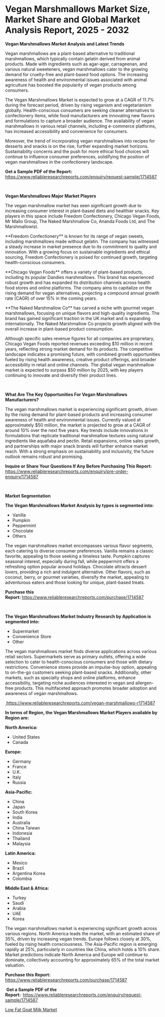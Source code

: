 <p><h1>Vegan Marshmallows Market Size, Market Share and Global Market Analysis Report, 2025 - 2032</h1></p><p><strong>Vegan Marshmallows Market Analysis and Latest Trends</strong></p>
<p><p>Vegan marshmallows are a plant-based alternative to traditional marshmallows, which typically contain gelatin derived from animal products. Made with ingredients such as agar-agar, carrageenan, and various natural sweeteners, vegan marshmallows cater to the growing demand for cruelty-free and plant-based food options. The increasing awareness of health and environmental issues associated with animal agriculture has boosted the popularity of vegan products among consumers.</p><p>The Vegan Marshmallows Market is expected to grow at a CAGR of 11.7% during the forecast period, driven by rising veganism and vegetarianism globally. Health-conscious consumers are seeking cleaner alternatives to confectionery items, while food manufacturers are innovating new flavors and formulations to capture a broader audience. The availability of vegan marshmallows in various retail channels, including e-commerce platforms, has increased accessibility and convenience for consumers.</p><p>Moreover, the trend of incorporating vegan marshmallows into recipes for desserts and snacks is on the rise, further expanding market horizons. Sustainability concerns and the push for more ethical food choices will continue to influence consumer preferences, solidifying the position of vegan marshmallows in the confectionery landscape.</p></p>
<p><strong>Get a Sample PDF of the Report:&nbsp;</strong> <a href="https://www.reliableresearchreports.com/enquiry/request-sample/1714587?utm_campaign=2201&utm_medium=2&utm_source=Github&utm_content=ia&utm_term=14022025&utm_id=vegan-marshmallows">https://www.reliableresearchreports.com/enquiry/request-sample/1714587</a></p>
<p>&nbsp;</p>
<p><strong>Vegan Marshmallows Major Market Players</strong></p>
<p><p>The vegan marshmallow market has seen significant growth due to increasing consumer interest in plant-based diets and healthier snacks. Key players in this space include Freedom Confectionery, Chicago Vegan Foods, Mr Mallo Group, The Naked Marshmallow Co, Ananda Foods Ltd, and The Marshmallowist.</p><p>**Freedom Confectionery** is known for its range of vegan sweets, including marshmallows made without gelatin. The company has witnessed a steady increase in market presence due to its commitment to quality and innovation. With a growing focus on sustainable ingredients and ethical sourcing, Freedom Confectionery is poised for continued growth, targeting health-conscious consumers.</p><p>**Chicago Vegan Foods** offers a variety of plant-based products, including its popular Dandies marshmallows. This brand has experienced robust growth and has expanded its distribution channels across health food stores and online platforms. The company aims to capitalize on the rising demand for vegan alternatives, projecting a compound annual growth rate (CAGR) of over 15% in the coming years.</p><p>**The Naked Marshmallow Co** has carved a niche with gourmet vegan marshmallows, focusing on unique flavors and high-quality ingredients. The brand has gained significant traction in the UK market and is expanding internationally. The Naked Marshmallow Co projects growth aligned with the overall increase in plant-based product consumption.</p><p>Although specific sales revenue figures for all companies are proprietary, Chicago Vegan Foods reported revenues exceeding $10 million in recent years, reflecting strong market demand for its products. The competitive landscape indicates a promising future, with combined growth opportunities fueled by rising health awareness, creative product offerings, and broader accessibility in retail and online channels. The global vegan marshmallow market is expected to surpass $50 million by 2025, with key players continuing to innovate and diversify their product lines.</p></p>
<p>&nbsp;</p>
<p><strong>What Are The Key Opportunities For Vegan Marshmallows Manufacturers?</strong></p>
<p><p>The vegan marshmallows market is experiencing significant growth, driven by the rising demand for plant-based products and increasing consumer awareness of health and environmental issues. Currently valued at approximately $50 million, the market is projected to grow at a CAGR of around 10% over the next five years. Key trends include innovations in formulations that replicate traditional marshmallow textures using natural ingredients like aquafaba and pectin. Retail expansions, online sales growth, and partnerships with major snack brands will further enhance market reach. With a strong emphasis on sustainability and inclusivity, the future outlook remains robust and promising.</p></p>
<p><strong>Inquire or Share Your Questions If Any Before Purchasing This Report:</strong> <a href="https://www.reliableresearchreports.com/enquiry/pre-order-enquiry/1714587?utm_campaign=2201&utm_medium=2&utm_source=Github&utm_content=ia&utm_term=14022025&utm_id=vegan-marshmallows">https://www.reliableresearchreports.com/enquiry/pre-order-enquiry/1714587</a></p>
<p>&nbsp;</p>
<p><strong>Market Segmentation</strong></p>
<p><strong>The Vegan Marshmallows Market Analysis by types is segmented into:</strong></p>
<p><ul><li>Vanilla</li><li>Pumpkin</li><li>Peppermint</li><li>Chocolate</li><li>Others</li></ul></p>
<p><p>The vegan marshmallows market encompasses various flavor segments, each catering to diverse consumer preferences. Vanilla remains a classic favorite, appealing to those seeking a timeless taste. Pumpkin captures seasonal interest, especially during fall, while peppermint offers a refreshing option popular around holidays. Chocolate attracts dessert lovers, providing a rich and indulgent alternative. Other flavors, such as coconut, berry, or gourmet varieties, diversify the market, appealing to adventurous eaters and those looking for unique, plant-based treats.</p></p>
<p><strong>Purchase this Report:&nbsp;</strong><a href="https://www.reliableresearchreports.com/purchase/1714587?utm_campaign=2201&utm_medium=2&utm_source=Github&utm_content=ia&utm_term=14022025&utm_id=vegan-marshmallows">https://www.reliableresearchreports.com/purchase/1714587</a></p>
<p>&nbsp;</p>
<p><strong>The Vegan Marshmallows Market Industry Research by Application is segmented into:</strong></p>
<p><ul><li>Supermarket</li><li>Convenience Store</li><li>Other</li></ul></p>
<p><p>The vegan marshmallows market finds diverse applications across various retail sectors. Supermarkets serve as primary outlets, offering a wide selection to cater to health-conscious consumers and those with dietary restrictions. Convenience stores provide an impulse-buy option, appealing to on-the-go customers seeking plant-based snacks. Additionally, other markets, such as specialty shops and online platforms, enhance accessibility, targeting niche audiences interested in vegan and allergen-free products. This multifaceted approach promotes broader adoption and awareness of vegan marshmallows.</p></p>
<p><a href="https://www.reliableresearchreports.com/vegan-marshmallows-r1714587?utm_campaign=2201&utm_medium=2&utm_source=Github&utm_content=ia&utm_term=14022025&utm_id=vegan-marshmallows">&nbsp;https://www.reliableresearchreports.com/vegan-marshmallows-r1714587</a></p>
<p><strong>In terms of Region, the Vegan Marshmallows Market Players available by Region are:</strong></p>
<p>
    <p> <strong> North America: </strong>
        <ul>
            <li>United States</li>
            <li>Canada</li>
        </ul>
        </p> 
    <p> <strong> Europe: </strong>
        <ul>
            <li>Germany</li>
            <li>France</li>
            <li>U.K.</li>
            <li>Italy</li>
            <li>Russia</li>
        </ul>
        </p> 
    <p> <strong> Asia-Pacific: </strong>
        <ul>
            <li>China</li>
            <li>Japan</li>
            <li>South Korea</li>
            <li>India</li>
            <li>Australia</li>
            <li>China Taiwan</li>
            <li>Indonesia</li>
            <li>Thailand</li>
            <li>Malaysia</li>
        </ul>
        </p> 
    <p> <strong> Latin America: </strong>
        <ul>
            <li>Mexico</li>
            <li>Brazil</li>
            <li>Argentina Korea</li>
            <li>Colombia</li>
        </ul>
        </p> 
    <p> <strong> Middle East & Africa: </strong>
        <ul>
            <li>Turkey</li>
            <li>Saudi</li>
            <li>Arabia</li>
            <li>UAE</li>
            <li>Korea</li>
        </ul>
    </p>
    </p>
<p><p>The vegan marshmallows market is experiencing significant growth across various regions. North America leads the market, with an estimated share of 35%, driven by increasing vegan trends. Europe follows closely at 30%, fueled by rising health consciousness. The Asia-Pacific region is emerging rapidly at 25%, particularly in countries like China, which holds a 10% share. Market predictions indicate North America and Europe will continue to dominate, collectively accounting for approximately 65% of the total market valuation.</p></p>
<p><strong>Purchase this Report: </strong><a href="https://www.reliableresearchreports.com/purchase/1714587?utm_campaign=2201&utm_medium=2&utm_source=Github&utm_content=ia&utm_term=14022025&utm_id=vegan-marshmallows">https://www.reliableresearchreports.com/purchase/1714587</a></p>
<p>&nbsp;<strong>Get a Sample PDF of the Report:&nbsp;&nbsp;</strong><a href="https://www.reliableresearchreports.com/enquiry/request-sample/1714587?utm_campaign=2201&utm_medium=2&utm_source=Github&utm_content=ia&utm_term=14022025&utm_id=vegan-marshmallows">https://www.reliableresearchreports.com/enquiry/request-sample/1714587</a></p>
<p><strong></strong></p>
<p><p><a href="https://github.com/gerdabatiskzv9/Market-Research-Report-List-1/blob/main/low-fat-goat-milk-market.md?utm_campaign=2201&utm_medium=2&utm_source=Github&utm_content=ia&utm_term=14022025&utm_id=vegan-marshmallows">Low Fat Goat Milk Market</a></p></p>